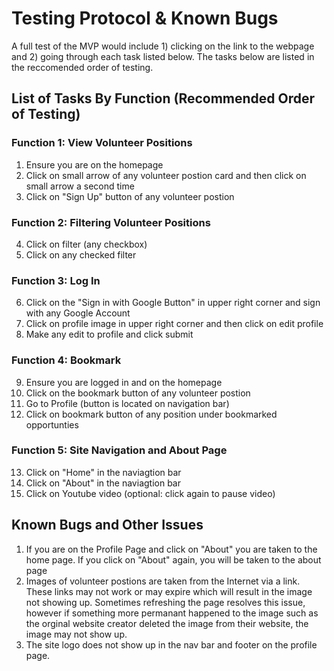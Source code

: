 
# Testing Protocol & Known Bugs
A full test of the MVP would include 1) clicking on the link to the webpage and 2) going through each task listed below. The tasks below are listed in the reccomended order of testing.

## List of Tasks By Function (Recommended Order of Testing)

### Function 1: View Volunteer Positions
1. Ensure you are on the homepage
2. Click on small arrow of any volunteer postion card and then click on small arrow a second time 
3. Click on "Sign Up" button of any volunteer postion

### Function 2: Filtering Volunteer Positions
4. Click on filter (any checkbox)
5. Click on any checked filter

### Function 3: Log In
6. Click on the "Sign in with Google Button" in upper right corner and sign with any Google Account
7. Click on profile image in upper right corner and then click on edit profile
8. Make any edit to profile and click submit

### Function 4: Bookmark
9. Ensure you are logged in and on the homepage
10. Click on the bookmark button of any volunteer postion
11. Go to Profile (button is located on navigation bar) 
12. Click on bookmark button of any position under bookmarked opportunties 

### Function 5: Site Navigation and About Page
13. Click on "Home" in the naviagtion bar
14. Click on "About" in the naviagtion bar
15. Click on Youtube video (optional: click again to pause video)

## Known Bugs and Other Issues
1. If you are on the Profile Page and click on "About" you are taken to the home page. If you click on "About" again, you will be taken to the about page
2. Images of volunteer postions are taken from the Internet via a link. These links may not work or may expire which will result in the image not showing up. Sometimes refreshing the page resolves this issue, however if something more permanant happened to the image such as the orginal website creator deleted the image from their website, the image may not show up. 
3. The site logo does not show up in the nav bar and footer on the profile page. 
